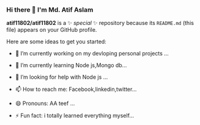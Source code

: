### Hi there 👋 I'm Md. Atif Aslam


**atif11802/atif11802** is a ✨ _special_ ✨ repository because its `README.md` (this file) appears on your GitHub profile.

Here are some ideas to get you started:

- 🔭 I’m currently working on my devloping personal projects ...
- 🌱 I’m currently learning Node js,Mongo db...
- 🤔 I’m looking for help with Node js ...

- 📫 How to reach me: Facebook,linkedin,twitter...
- 😄 Pronouns: AA teef ...
- ⚡ Fun fact: i totally learned everything myself...


